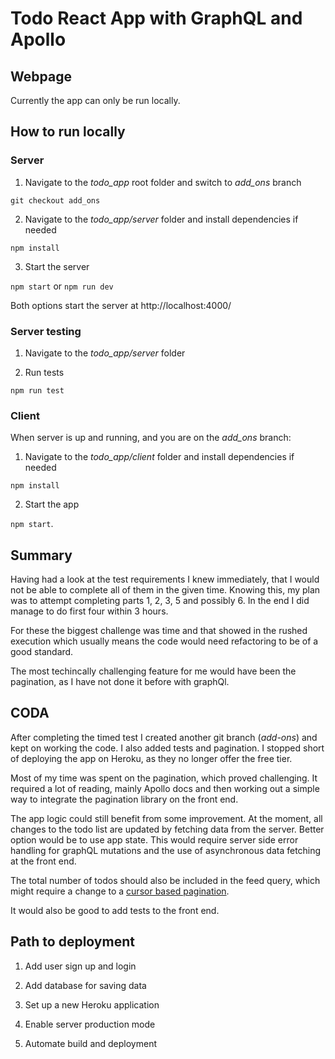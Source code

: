 # Todo React App with GraphQL and Apollo

## Webpage

Currently the app can only be run locally.

## How to run locally

### Server

1. Navigate to the _todo_app_ root folder and switch to _add_ons_ branch

`git checkout add_ons`

2. Navigate to the _todo_app/server_ folder and install dependencies if needed

`npm install`

3. Start the server

`npm start` or `npm run dev`

Both options start the server at http://localhost:4000/

### Server testing

1. Navigate to the _todo_app/server_ folder

2. Run tests

`npm run test`

### Client

When server is up and running, and you are on the _add_ons_ branch:

1. Navigate to the _todo_app/client_ folder and install dependencies if needed

`npm install`

2. Start the app

`npm start`.

## Summary

Having had a look at the test requirements I knew immediately, that I would not be able to complete all of them in the given time. Knowing this, my plan was to attempt completing parts 1, 2, 3, 5 and possibly 6. In the end I did manage to do first four within 3 hours.

For these the biggest challenge was time and that showed in the rushed execution which usually means the code would need refactoring to be of a good standard. 

The most techincally challenging feature for me would have been the pagination, as I have not done it before with graphQl. 

## CODA

After completing the timed test I created another git branch (_add-ons_) and kept on working the code. I also added tests and pagination. I stopped short of deploying the app on Heroku, as they no longer offer the free tier.

Most of my time was spent on the pagination, which proved challenging. It required a lot of reading, mainly Apollo docs and then working out a simple way to integrate the pagination library on the front end.

The app logic could still benefit from some improvement. At the moment, all changes to the todo list are updated by fetching data from the server. Better option would be to use app state. This would require server side error handling for graphQL mutations and the use of asynchronous data fetching at the front end.

The total number of todos should also be included in the feed query, which might require a change to a [cursor based pagination](https://graphql.org/learn/pagination/#complete-connection-model).

It would also be good to add tests to the front end.

## Path to deployment

1. Add user sign up and login

2. Add database for saving data

3. Set up a new Heroku application

4. Enable server production mode

5. Automate build and deployment


